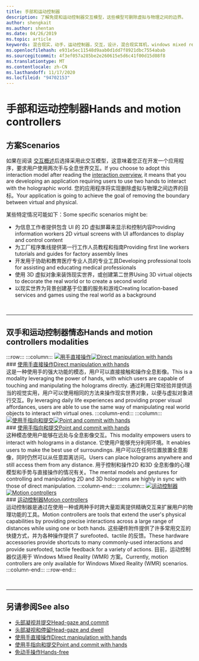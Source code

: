 ```yaml
---
title: 手部和运动控制器
description: 了解免提和运动控制器交互模型，这些模型可删除虚拟与物理之间的边界。
author: shengkait
ms.author: shentan
ms.date: 04/26/2019
ms.topic: article
keywords: 混合现实，动手，运动控制器，交互，设计，混合现实耳机，windows mixed reality 耳机，虚拟现实耳机，HoloLens，MRTK，混合现实工具包
ms.openlocfilehash: e931e5ec11548d9aab0d1dd7f8921dbc7554abab
ms.sourcegitcommit: 4f3ef057a285be2e260615e5d6c41f00d15d08f8
ms.translationtype: MT
ms.contentlocale: zh-CN
ms.lasthandoff: 11/17/2020
ms.locfileid: "94702153"
---
```

# <a name="hands-and-motion-controllers"></a><span data-ttu-id="07ed4-104">手部和运动控制器</span><span class="sxs-lookup"><span data-stu-id="07ed4-104">Hands and motion controllers</span></span>
## <a name="scenarios"></a><span data-ttu-id="07ed4-105">方案</span><span class="sxs-lookup"><span data-stu-id="07ed4-105">Scenarios</span></span>
<span data-ttu-id="07ed4-106">如果在阅读 [交互概述](interaction-fundamentals.md)后选择采用此交互模型，这意味着您正在开发一个应用程序，要求用户使用两次手与全息世界交互。</span><span class="sxs-lookup"><span data-stu-id="07ed4-106">If you choose to adopt this interaction model after reading the [interaction overview](interaction-fundamentals.md), it means that you are developing an application requiring users to use two hands to interact with the holographic world.</span></span> <span data-ttu-id="07ed4-107">您的应用程序将实现删除虚拟与物理之间边界的目标。</span><span class="sxs-lookup"><span data-stu-id="07ed4-107">Your application is going to achieve the goal of removing the boundary between virtual and physical.</span></span>

<span data-ttu-id="07ed4-108">某些特定情况可能如下：</span><span class="sxs-lookup"><span data-stu-id="07ed4-108">Some specific scenarios might be:</span></span>
* <span data-ttu-id="07ed4-109">为信息工作者提供包含 UI 的 2D 虚拟屏幕来显示和控制内容</span><span class="sxs-lookup"><span data-stu-id="07ed4-109">Providing information workers 2D virtual screens with UI affordances to display and control content</span></span>
* <span data-ttu-id="07ed4-110">为工厂程序集线提供第一行工作人员教程和指南</span><span class="sxs-lookup"><span data-stu-id="07ed4-110">Providing first line workers tutorials and guides for factory assembly lines</span></span>
* <span data-ttu-id="07ed4-111">开发用于协助和教育医疗专业人员的专业工具</span><span class="sxs-lookup"><span data-stu-id="07ed4-111">Developing professional tools for assisting and educating medical professionals</span></span>  
* <span data-ttu-id="07ed4-112">使用 3D 虚拟对象来装饰现实世界，或创建第二世界</span><span class="sxs-lookup"><span data-stu-id="07ed4-112">Using 3D virtual objects to decorate the real world or to create a second world</span></span> 
* <span data-ttu-id="07ed4-113">以现实世界为背景创建基于位置的服务和游戏</span><span class="sxs-lookup"><span data-stu-id="07ed4-113">Creating location-based services and games using the real world as a background</span></span>

<br>

---

## <a name="hands-and-motion-controllers-modalities"></a><span data-ttu-id="07ed4-114">双手和运动控制器情态</span><span class="sxs-lookup"><span data-stu-id="07ed4-114">Hands and motion controllers modalities</span></span>

:::row:::
    :::column:::
       <span data-ttu-id="07ed4-115">[![用手直接操作](images/hands-and-controllers-direct-manipulation.jpg)](direct-manipulation.md)</span><span class="sxs-lookup"><span data-stu-id="07ed4-115">[![Direct manipulation with hands](images/hands-and-controllers-direct-manipulation.jpg)](direct-manipulation.md)</span></span><br>
       ### <a name="direct-manipulation-with-handsbr"></a>[<span data-ttu-id="07ed4-116">使用手直接操作</span><span class="sxs-lookup"><span data-stu-id="07ed4-116">Direct manipulation with hands</span></span>](direct-manipulation.md)<br>
       <span data-ttu-id="07ed4-117">这是一种使用手的强大功能的模态，用户可以直接接触和操作全息影像。</span><span class="sxs-lookup"><span data-stu-id="07ed4-117">This is a modality leveraging the power of hands, with which users are capable of touching and manipulating the holograms directly.</span></span> <span data-ttu-id="07ed4-118">通过利用日常经验并提供适当的视觉实用，用户可以使用相同的方法来操作现实世界对象，以便与虚拟对象进行交互。</span><span class="sxs-lookup"><span data-stu-id="07ed4-118">By leveraging daily life experiences and providing proper visual affordances, users are able to use the same way of manipulating real world objects to interact with virtual ones.</span></span>
    :::column-end:::
    :::column:::
       <span data-ttu-id="07ed4-119">[![使用手指向和提交](images/hands-and-controllers-point-and-commit.jpg)](point-and-commit.md)</span><span class="sxs-lookup"><span data-stu-id="07ed4-119">[![Point and commit with hands](images/hands-and-controllers-point-and-commit.jpg)](point-and-commit.md)</span></span><br>
        ### <a name="point-and-commit-with-handsbr"></a>[<span data-ttu-id="07ed4-120">使用手指向和提交</span><span class="sxs-lookup"><span data-stu-id="07ed4-120">Point and commit with hands</span></span>](point-and-commit.md)<br>
        <span data-ttu-id="07ed4-121">这种模态使用户能够在远处与全息影像交互。</span><span class="sxs-lookup"><span data-stu-id="07ed4-121">This modality empowers users to interact with holograms in a distance.</span></span> <span data-ttu-id="07ed4-122">它使用户能够充分利用环境。</span><span class="sxs-lookup"><span data-stu-id="07ed4-122">It enables users to make the best use of surroundings.</span></span> <span data-ttu-id="07ed4-123">用户可以在任何位置放置全息影像，同时仍然可以从任意距离访问。</span><span class="sxs-lookup"><span data-stu-id="07ed4-123">Users can place holograms anywhere and still access them from any distance.</span></span> <span data-ttu-id="07ed4-124">用于控制和操作2D 和3D 全息影像的心理模型和手势与直接操作的情况有关。</span><span class="sxs-lookup"><span data-stu-id="07ed4-124">The mental models and gestures for controlling and manipulating 2D and 3D holograms are highly in sync with those of direct manipulation.</span></span>
    :::column-end:::
    :::column:::
       <span data-ttu-id="07ed4-125">[![运动控制器](images/hands-and-controllers-motion-controllers.jpg)](motion-controllers.md)</span><span class="sxs-lookup"><span data-stu-id="07ed4-125">[![Motion controllers](images/hands-and-controllers-motion-controllers.jpg)](motion-controllers.md)</span></span><br>
       ### <a name="motion-controllersbr"></a>[<span data-ttu-id="07ed4-126">运动控制器</span><span class="sxs-lookup"><span data-stu-id="07ed4-126">Motion controllers</span></span>](motion-controllers.md)<br>
       <span data-ttu-id="07ed4-127">运动控制器是通过在使用一种或两种手时跨大量距离提供精确交互来扩展用户的物理功能的工具。</span><span class="sxs-lookup"><span data-stu-id="07ed4-127">Motion controllers are tools that extend the user's physical capabilities by providing precise interactions across a large range of distances while using one or both hands.</span></span> <span data-ttu-id="07ed4-128">这些硬件附件提供了许多常用交互的快捷方式，并为各种操作提供了 surefooted、tactile 的反馈。</span><span class="sxs-lookup"><span data-stu-id="07ed4-128">These hardware accessories provide shortcuts to many commonly-used interactions and provide surefooted, tactile feedback for a variety of actions.</span></span> <span data-ttu-id="07ed4-129">目前，运动控制器仅适用于 Windows Mixed Reality (WMR) 方案。</span><span class="sxs-lookup"><span data-stu-id="07ed4-129">Currently, motion controllers are only available for Windows Mixed Reality (WMR) scenarios.</span></span> 
    :::column-end:::
:::row-end:::

<br>

---

## <a name="see-also"></a><span data-ttu-id="07ed4-130">另请参阅</span><span class="sxs-lookup"><span data-stu-id="07ed4-130">See also</span></span>
* [<span data-ttu-id="07ed4-131">头部凝视并提交</span><span class="sxs-lookup"><span data-stu-id="07ed4-131">Head-gaze and commit</span></span>](gaze-and-commit.md)
* [<span data-ttu-id="07ed4-132">头部凝视和停留</span><span class="sxs-lookup"><span data-stu-id="07ed4-132">Head-gaze and dwell</span></span>](gaze-and-dwell.md)
* [<span data-ttu-id="07ed4-133">使用手直接操作</span><span class="sxs-lookup"><span data-stu-id="07ed4-133">Direct manipulation with hands</span></span>](direct-manipulation.md)
* [<span data-ttu-id="07ed4-134">使用手指向和提交</span><span class="sxs-lookup"><span data-stu-id="07ed4-134">Point and commit with hands</span></span>](point-and-commit.md)
* [<span data-ttu-id="07ed4-135">免动手操作</span><span class="sxs-lookup"><span data-stu-id="07ed4-135">Hands-free</span></span>](hands-free.md)
